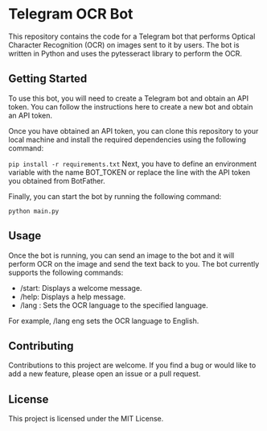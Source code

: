 # Telegram OCR Bot
This repository contains the code for a Telegram bot that performs Optical Character Recognition (OCR) on images sent to it by users. The bot is written in Python and uses the pytesseract library to perform the OCR.

## Getting Started
To use this bot, you will need to create a Telegram bot and obtain an API token. You can follow the instructions here to create a new bot and obtain an API token.

Once you have obtained an API token, you can clone this repository to your local machine and install the required dependencies using the following command:

`pip install -r requirements.txt`
Next, you have to define an environment variable with the name BOT_TOKEN or replace the line with the API token you obtained from BotFather.

Finally, you can start the bot by running the following command:

`python main.py`

## Usage
Once the bot is running, you can send an image to the bot and it will perform OCR on the image and send the text back to you. The bot currently supports the following commands:

- /start: Displays a welcome message.
- /help: Displays a help message.
- /lang <language>: Sets the OCR language to the specified language. 

For example, /lang eng sets the OCR language to English.

## Contributing
Contributions to this project are welcome. If you find a bug or would like to add a new feature, please open an issue or a pull request.

## License
This project is licensed under the MIT License.
